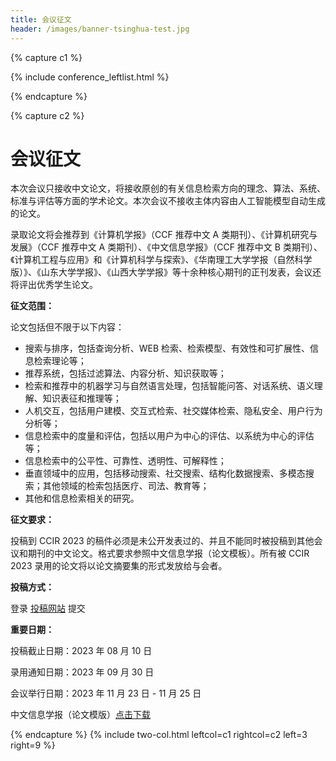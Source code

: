 ```yaml
---
title: 会议征文
header: /images/banner-tsinghua-test.jpg
---
```


{% capture c1 %}

{% include conference_leftlist.html %}

{% endcapture %}

{% capture c2 %}

# <i class="fas fa-feather-alt"></i>会议征文

<p></p>

本次会议只接收中文论文，将接收原创的有关信息检索方向的理念、算法、系统、标准与评估等方面的学术论文。本次会议不接收主体内容由人工智能模型自动生成的论文。

录取论文将会推荐到《计算机学报》（CCF 推荐中文 A 类期刊）、《计算机研究与发展》（CCF 推荐中文 A 类期刊）、《中文信息学报》（CCF 推荐中文 B 类期刊）、《计算机工程与应用》和《计算机科学与探索》、《华南理工大学学报（自然科学版）》、《山东大学学报》、《山西大学学报》等十余种核心期刊的正刊发表，会议还将评出优秀学生论文。

**征文范围：**

论文包括但不限于以下内容：

- 搜索与排序，包括查询分析、WEB 检索、检索模型、有效性和可扩展性、信息检索理论等；
- 推荐系统，包括过滤算法、内容分析、知识获取等；
- 检索和推荐中的机器学习与自然语言处理，包括智能问答、对话系统、语义理解、知识表征和推理等；
- 人机交互，包括用户建模、交互式检索、社交媒体检索、隐私安全、用户行为分析等；
- 信息检索中的度量和评估，包括以用户为中心的评估、以系统为中心的评估等；
- 信息检索中的公平性、可靠性、透明性、可解释性；
- 垂直领域中的应用，包括移动搜索、社交搜索、结构化数据搜索、多模态搜索；其他领域的检索包括医疗、司法、教育等；
- 其他和信息检索相关的研究。

**征文要求：**

投稿到 CCIR 2023 的稿件必须是未公开发表过的、并且不能同时被投稿到其他会议和期刊的中文论文。格式要求参照中文信息学报（论文模板）。所有被 CCIR 2023 录用的论文将以论文摘要集的形式发放给与会者。

**投稿方式：**

登录 <a href="https://easychair.org/conferences/?conf=ccir2023">投稿网站</a> 提交

**重要日期：**

投稿截止日期：2023 年 08 月 10 日

录用通知日期：2023 年 09 月 30 日

会议举行日期：2023 年 11 月 23 日 - 11 月 25 日

中文信息学报（论文模版）<a href="http://jcip.cipsc.org.cn/CN/item/downloadFile.do?id=79">点击下载</a>

{% endcapture %}
{% include two-col.html leftcol=c1 rightcol=c2 left=3 right=9 %}
